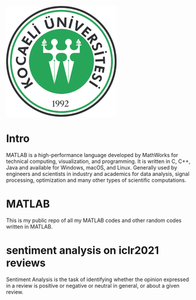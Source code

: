 <img src="images/kocaeli.jpg" width="300">

# Intro
MATLAB is a high-performance language developed by MathWorks for technical computing, visualization, and programming. It is written in C, C++, Java and available for Windows, macOS, and Linux. Generally used by engineers and scientists in industry and academics for data analysis, signal processing, optimization and many other types of scientific computations.

# MATLAB
This is my public repo of all my MATLAB codes and other random codes written in MATLAB.

# sentiment analysis on iclr2021 reviews
Sentiment Analysis is the task of identifying whether the opinion expressed in a review is positive or negative or neutral in general, or about a given review.
